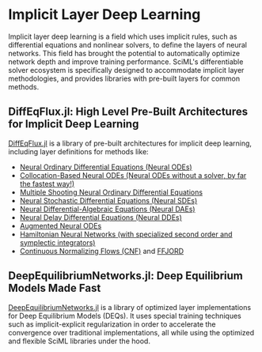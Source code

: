 # Implicit Layer Deep Learning

Implicit layer deep learning is a field which uses implicit rules, such as differential
equations and nonlinear solvers, to define the layers of neural networks. This field has
brought the potential to automatically optimize network depth and improve training
performance. SciML's differentiable solver ecosystem is specifically designed to accommodate
implicit layer methodologies, and provides libraries with pre-built layers for common
methods.

## DiffEqFlux.jl: High Level Pre-Built Architectures for Implicit Deep Learning

[DiffEqFlux.jl](https://github.com/SciML/DiffEqFlux.jl) is a library of pre-built architectures
for implicit deep learning, including layer definitions for methods like:

  - [Neural Ordinary Differential Equations (Neural ODEs)](https://arxiv.org/abs/1806.07366)
  - [Collocation-Based Neural ODEs (Neural ODEs without a solver, by far the fastest way!)](https://www.degruyter.com/document/doi/10.1515/sagmb-2020-0025/html)
  - [Multiple Shooting Neural Ordinary Differential Equations](https://arxiv.org/abs/2109.06786)
  - [Neural Stochastic Differential Equations (Neural SDEs)](https://arxiv.org/abs/1907.07587)
  - [Neural Differential-Algebraic Equations (Neural DAEs)](https://arxiv.org/abs/2001.04385)
  - [Neural Delay Differential Equations (Neural DDEs)](https://arxiv.org/abs/2001.04385)
  - [Augmented Neural ODEs](https://arxiv.org/abs/1904.01681)
  - [Hamiltonian Neural Networks (with specialized second order and symplectic integrators)](https://arxiv.org/abs/1906.01563)
  - [Continuous Normalizing Flows (CNF)](https://arxiv.org/abs/1806.07366) and [FFJORD](https://arxiv.org/abs/1810.01367)

## DeepEquilibriumNetworks.jl: Deep Equilibrium Models Made Fast

[DeepEquilibriumNetworks.jl](https://github.com/SciML/DeepEquilibriumNetworks.jl)
is a library of optimized layer implementations for Deep Equilibrium Models (DEQs). It uses
special training techniques such as implicit-explicit regularization in order to accelerate
the convergence over traditional implementations, all while using the optimized and flexible
SciML libraries under the hood.
